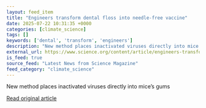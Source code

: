 ```yaml
---
layout: feed_item
title: "Engineers transform dental floss into needle-free vaccine"
date: 2025-07-22 10:31:35 +0000
categories: [climate_science]
tags: []
keywords: ['dental', 'transform', 'engineers']
description: "New method places inactivated viruses directly into mice’s gums"
external_url: https://www.science.org/content/article/engineers-transform-dental-floss-needle-free-vaccine
is_feed: true
source_feed: "Latest News from Science Magazine"
feed_category: "climate_science"
---
```


New method places inactivated viruses directly into mice’s gums

[Read original article](https://www.science.org/content/article/engineers-transform-dental-floss-needle-free-vaccine)
